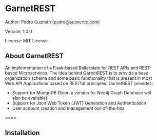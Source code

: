 # GarnetREST

Author: Pedro Guzmán (pedro@subvertic.com)

Version: 1.0.0

License: MIT License

## About GarnetREST

An implementation of a Flask-based Boilerplate for REST APIs and REST-based Microservices. The 
idea behind GarnetREST is to provide a base organization schema and some basic functionality that is 
present in most Web API Applications based on RESTful principles. GarnetREST provides:

* Support for MongoDB (Soon a version for Neo4j Graph Database will also be available)
* Support for Json Web Token (JWT) Generation and Authentication
* User account creation and management out-of-the-box

====

## Installation

